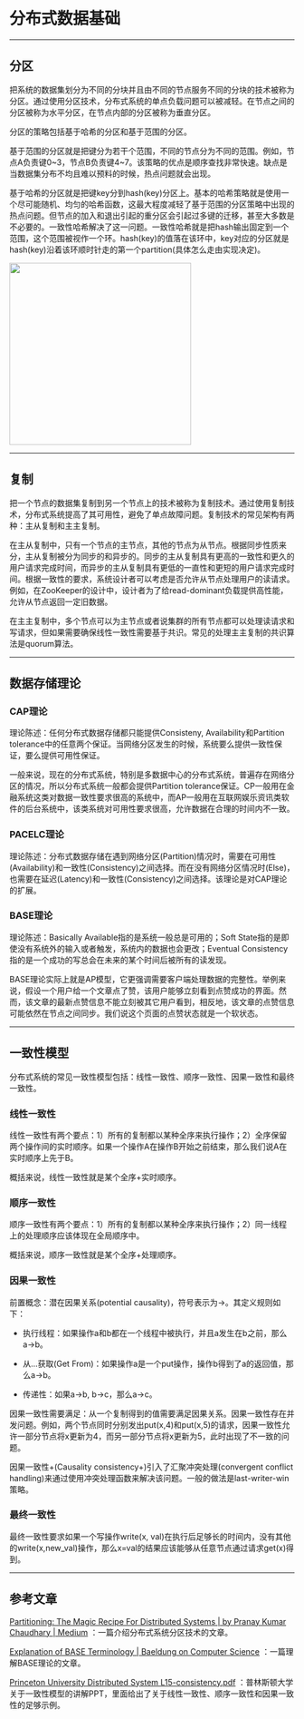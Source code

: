 # 分布式数据基础

---

## 分区

把系统的数据集划分为不同的分块并且由不同的节点服务不同的分块的技术被称为分区。通过使用分区技术，分布式系统的单点负载问题可以被减轻。在节点之间的分区被称为水平分区，在节点内部的分区被称为垂直分区。

分区的策略包括基于哈希的分区和基于范围的分区。

基于范围的分区就是把键分为若干个范围，不同的节点分为不同的范围。例如，节点A负责键0~3，节点B负责键4~7。该策略的优点是顺序查找非常快速。缺点是当数据集分布不均且难以预料的时候，热点问题就会出现。

基于哈希的分区就是把键key分到hash(key)分区上。基本的哈希策略就是使用一个尽可能随机、均匀的哈希函数，这最大程度减轻了基于范围的分区策略中出现的热点问题。但节点的加入和退出引起的重分区会引起过多键的迁移，甚至大多数是不必要的。一致性哈希解决了这一问题。一致性哈希就是把hash输出固定到一个范围，这个范围被视作一个环。hash(key)的值落在该环中，key对应的分区就是hash(key)沿着该环顺时针走的第一个partition(具体怎么走由实现决定)。

<img src="file:///D:/PersonalFilesBase/Study/distributed-system/topics/Topic%230%20-%20Foundational%20Theory/images/consistent-hash.png" title="" alt="" width="321">

---

## 复制

把一个节点的数据集复制到另一个节点上的技术被称为复制技术。通过使用复制技术，分布式系统提高了其可用性，避免了单点故障问题。复制技术的常见架构有两种：主从复制和主主复制。

在主从复制中，只有一个节点的主节点，其他的节点为从节点。根据同步性质来分，主从复制被分为同步的和异步的。同步的主从复制具有更高的一致性和更久的用户请求完成时间，而异步的主从复制具有更低的一直性和更短的用户请求完成时间。根据一致性的要求，系统设计者可以考虑是否允许从节点处理用户的读请求。例如，在ZooKeeper的设计中，设计者为了给read-dominant负载提供高性能，允许从节点返回一定旧数据。

在主主复制中，多个节点可以为主节点或者说集群的所有节点都可以处理读请求和写请求，但如果需要确保线性一致性需要基于共识。常见的处理主主复制的共识算法是quorum算法。

---

## 数据存储理论

### CAP理论

理论陈述：任何分布式数据存储都只能提供Consisteny, Availability和Partition tolerance中的任意两个保证。当网络分区发生的时候，系统要么提供一致性保证，要么提供可用性保证。

一般来说，现在的分布式系统，特别是多数据中心的分布式系统，普遍存在网络分区的情况，所以分布式系统一般都会提供Partition tolerance保证。CP一般用在金融系统这类对数据一致性要求很高的系统中，而AP一般用在互联网娱乐资讯类软件的后台系统中，该类系统对可用性要求很高，允许数据在合理的时间内不一致。

### PACELC理论

理论陈述：分布式数据存储在遇到网络分区(Partition)情况时，需要在可用性(Availability)和一致性(Consistency)之间选择。而在没有网络分区情况时(Else)，也需要在延迟(Latency)和一致性(Consistency)之间选择。该理论是对CAP理论的扩展。

### BASE理论

理论陈述：Basically Available指的是系统一般总是可用的；Soft State指的是即使没有系统外的输入或者触发，系统内的数据也会更改；Eventual Consistency指的是一个成功的写总会在未来的某个时间后被所有的读发现。

BASE理论实际上就是AP模型，它更强调需要客户端处理数据的完整性。举例来说，假设一个用户给一个文章点了赞，该用户能够立刻看到点赞成功的界面。然而，该文章的最新点赞信息不能立刻被其它用户看到，相反地，该文章的点赞信息可能依然在节点之间同步。我们说这个页面的点赞状态就是一个软状态。

---

## 一致性模型

分布式系统的常见一致性模型包括：线性一致性、顺序一致性、因果一致性和最终一致性。

### 线性一致性

线性一致性有两个要点：1）所有的复制都以某种全序来执行操作；2）全序保留两个操作间的实时顺序。如果一个操作A在操作B开始之前结束，那么我们说A在实时顺序上先于B。

概括来说，线性一致性就是某个全序+实时顺序。

### 顺序一致性

顺序一致性有两个要点：1）所有的复制都以某种全序来执行操作；2）同一线程上的处理顺序应该体现在全局顺序中。

概括来说，顺序一致性就是某个全序+处理顺序。

### 因果一致性

前置概念：潜在因果关系(potential causality)，符号表示为->。其定义规则如下：

- 执行线程：如果操作a和b都在一个线程中被执行，并且a发生在b之前，那么a->b。

- 从...获取(Get From)：如果操作a是一个put操作，操作b得到了a的返回值，那么a->b。

- 传递性：如果a->b, b->c，那么a->c。

因果一致性需要满足：从一个复制得到的值需要满足因果关系。因果一致性存在并发问题。例如，两个节点同时分别发出put(x,4)和put(x,5)的请求，因果一致性允许一部分节点将x更新为4，而另一部分节点将x更新为5，此时出现了不一致的问题。

因果一致性+(Causality consistency+)引入了汇聚冲突处理(convergent conflict handling)来通过使用冲突处理函数来解决该问题。一般的做法是last-writer-win策略。

### 最终一致性

最终一致性要求如果一个写操作write(x, val)在执行后足够长的时间内，没有其他的write(x,new_val)操作，那么x=val的结果应该能够从任意节点通过请求get(x)得到。

---

## 参考文章

[Partitioning: The Magic Recipe For Distributed Systems | by Pranay Kumar Chaudhary | Medium](https://pranaykc.medium.com/understanding-partitioning-in-distributed-systems-4ac3c8010fae) ：一篇介绍分布式系统分区技术的文章。  

[Explanation of BASE Terminology | Baeldung on Computer Science](https://www.baeldung.com/cs/db-base-meaning-cap) ：一篇理解BASE理论的文章。

[Princeton University Distributed System L15-consistency.pdf](https://www.cs.princeton.edu/courses/archive/spring22/cos418/docs/L15-consistency.pdf) ：普林斯顿大学关于一致性模型的讲解PPT，里面给出了关于线性一致性、顺序一致性和因果一致性的足够示例。
